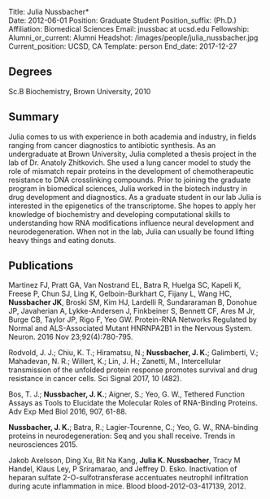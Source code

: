Title: Julia Nussbacher*<br> 
Date: 2012-06-01
Position: Graduate Student
Position_suffix: (Ph.D.)
Affiliation: Biomedical Sciences
Email: jnussbac at ucsd.edu
Fellowship:
Alumni_or_current: Alumni
Headshot: /images/people/julia_nussbacher.jpg
Current_position: UCSD, CA
Template: person
End_date: 2017-12-27
<!-- Status: draft -->

## Degrees

Sc.B Biochemistry, Brown University, 2010<br>

## Summary

Julia comes to us with experience in both academia and industry, in fields ranging from cancer diagnostics to antibiotic synthesis. As an undergraduate at Brown University, Julia completed a thesis project in the lab of Dr. Anatoly Zhitkovich. She used a lung cancer model to study the role of mismatch repair proteins in the development of chemotherapeutic resistance to DNA crosslinking compounds. Prior to joining the graduate program in biomedical sciences, Julia worked in the biotech industry in drug development and diagnostics. As a graduate student in our lab Julia is interested in the epigenetics of the transcriptome. She hopes to apply her knowledge of biochemistry and developing computational skills to understanding how RNA modifications influence neural development and neurodegeneration. When not in the lab, Julia can usually be found lifting heavy things and eating donuts.

## Publications

Martinez FJ, Pratt GA, Van Nostrand EL, Batra R, Huelga SC, Kapeli K, Freese P, Chun SJ, Ling K, Gelboin-Burkhart C, Fijany L, Wang HC, **Nussbacher JK**, Broski 
SM, Kim HJ, Lardelli R, Sundararaman B, Donohue JP, Javaherian A, Lykke-Andersen J, Finkbeiner S, Bennett CF, Ares M Jr, Burge CB, Taylor JP, Rigo F, Yeo GW.
Protein-RNA Networks Regulated by Normal and ALS-Associated Mutant HNRNPA2B1 in the Nervous System. Neuron. 2016 Nov 23;92(4):780-795. 


Rodvold, J. J.; Chiu, K. T.; Hiramatsu, N.; **Nussbacher, J. K.**; Galimberti, V.; Mahadevan, N. R.; Willert, K.; Lin, J. H.; Zanetti, M., Intercellular transmission of the unfolded protein response promotes survival and drug resistance in cancer cells. Sci Signal 2017, 10 (482).

Bos, T. J.; **Nussbacher, J. K.**; Aigner, S.; Yeo, G. W., Tethered Function Assays as Tools to Elucidate the Molecular Roles of RNA-Binding Proteins. Adv Exp Med Biol 2016, 907, 61-88.

**Nussbacher, J. K.**; Batra, R.; Lagier-Tourenne, C.; Yeo, G. W., RNA-binding proteins in neurodegeneration: Seq and you shall receive. Trends in neurosciences 2015.

Jakob Axelsson, Ding Xu, Bit Na Kang, **Julia K. Nussbacher**, Tracy M Handel, Klaus Ley, P Sriramarao, and Jeffrey D. Esko. Inactivation of heparan sulfate 2-O-sulfotransferase accentuates neutrophil infiltration during acute inflammation in mice. Blood blood-2012-03-417139, 2012.